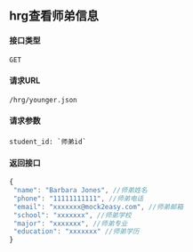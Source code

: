 ## hrg查看师弟信息
#### 接口类型
	GET
#### 请求URL
	/hrg/younger.json
#### 请求参数
	student_id: `师弟id`
#### 返回接口
```js
{
 "name": "Barbara Jones", //师弟姓名
 "phone": "11111111111", //师弟电话
 "email": "xxxxxxx@mock2easy.com", //师弟邮箱
 "school": "xxxxxxx", //师弟学校
 "major": "xxxxxxx", //师弟专业
 "education": "xxxxxxx" //师弟学历
}
```
